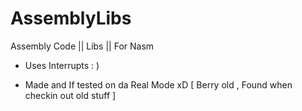 # AssemblyLibs
Assembly Code || Libs || For Nasm


 - Uses Interrupts : )
 
 - Made and If tested on da Real Mode xD [ Berry old , Found when checkin out old stuff ]
